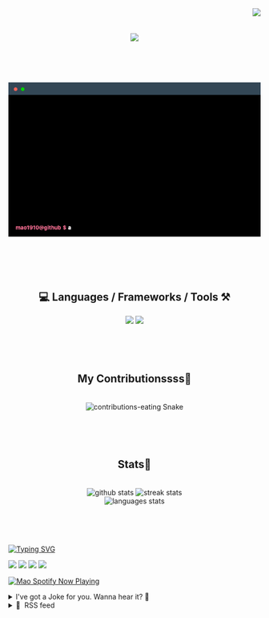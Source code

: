 <!-- VISITOR BADGE -->
<!-- https://github.com/hehuapei/visitor-badge -->

<img align="right" src="https://visitor-badge.laobi.icu/badge?page_id=mao1910.mao1910&left_color=%2379DAF9&right_color=%23FE6E96" />


<!-- TYPING SVG -->
<!-- https://github.com/DenverCoder1/readme-typing-svg -->

<h1 align="center">
    <img src="https://readme-typing-svg.herokuapp.com/?font=Righteous&size=35&center=true&vCenter=true&width=500&height=70&color=FE6E96&font=poppins&duration=5000&lines=Hi+There!+👋;+I'm+Mao!;" />
</h1>

<br/>

<!-- CODE/TERMINAL ABOUT ME -->
<h1 align="center">
<img src="./assets/terminal-5.gif" alt="Terminal" />
</h1>

<br/><br/><br/>


<!-- TECHNOLOGIES LOGOS -->
<!-- https://github.com/tandpfun/skill-icons -->

<h2 align="center">💻 Languages / Frameworks / Tools ⚒️</h2>
<div align="center">
    <img src="https://skillicons.dev/icons?i=javascript,typescript,angular,react,html,css,scss,bootstrap,cs,java,spring" />
    <img src="https://skillicons.dev/icons?i=flutter,firebase,supabase,mysql,git,github,gitlab,vscode,idea,maven,figma" />
</div>

<br/><br/><br/>


<!-- CONTRIBUTIONS SNAKE GAME -->
<!-- https://github.com/Platane/snk -->

<div align="center">
  <h2> My Contributionssss🐍 </h2>
  <br>
  <img alt="contributions-eating Snake" src="https://raw.githubusercontent.com/mao1910/mao1910/output/github-contribution-grid-snake.svg" />

  <!-- Four lines below suggested by Planate for Dark mode-->
  <picture>
  <source media="(prefers-color-scheme: dark)" srcset="github-snake-dark.svg" />
  <source media="(prefers-color-scheme: light)" srcset="github-snake.svg" />
  </picture>
  
  <br/><br/><br/>
</div>


<!-- GITHUB STATS -->
<!-- https://github.com/DenverCoder1/github-readme-streak-stats -->
<!-- https://github.com/anuraghazra/github-readme-stats -->
<!-- https://github-readme-stats-mao1910.vercel.app/ My own Vercel deployment-->

<h2 align="center"> Stats📝 </h2>
  <br>
<div align=center>
  <img width=429 src="https://github-readme-stats-mao1910.vercel.app/api?username=mao1910&count_private=true&show_icons=true&theme=dracula&rank_icon=github&hide=contribs&border_radius=10&border_color=79DAF9" alt="github stats"/>
  <img width=396 src="https://streak-stats.demolab.com/?user=mao1910&count_private=true&theme=dracula&currStreakNum=79DAF9&currStreakLabel=FE6E96&border_radius=10&border=79DAF9" alt="streak stats"/>
  <br/>
  <img src="https://github-readme-stats-mao1910.vercel.app/api/top-langs/?username=mao1910&layout=compact&theme=dracula&border_radius=10&size_weight=0.5&count_weight=0.5&border_color=79DAF9" alt="languages stats" />
</div>

<br/><br/><br/>


<!-- FOOTER -->
<!-- https://github.com/DenverCoder1/readme-typing-svg -->
<!-- https://readme-typing-svg.demolab.com/demo/ -->

<a href="https://git.io/typing-svg"><img src="https://readme-typing-svg.demolab.com?font=Poppins&pause=1000&color=FE6E96&width=535&lines=Thanks+for+dropping+by!;Feel+free+to+check+any+of+the+Socials+below+%F0%9F%91%87;Or+the+Joke+Of+The+Day+if+you're+down+for+a+giggle+%F0%9F%98%9D;Hope+to+see+you+again+%F0%9F%91%8A;Uh%3F+You're+still+here%3F;Well...+I'm+running+out+of+things+to+say...;Tell+you+what%2C+due+to+your+effort+and+perseverance%2C;I+shall+present+you+with+a+short+poem%3A;%22To+code%2C+or+not+to+code%2C+that+is+the+question%3A;Whether+'tis+nobler+in+the+IDE+to+debug;The+errors+and+issues+of+outrageous+software%2C;Or+to+take+up+the+keyboard+against+a+sea+of+bugs;And+by+coding%2C+end+them.%22;by+William+Shakespeare%2C+probably.+;Pretty+sure+that's+Hamlet's.;Alrighty%2C+this+has+been+fun.;But+I'll+restart+the+loop+now...+see+ya+soon!" alt="Typing SVG" /></a>


<!--  SOCIAL NETWORKS -->
<!-- https://github.com/alexandresanlim/Badges4-README.md-Profile -->

  <div> 
    <a href="https://www.deviantart.com/madeinkobaia/art/my-profile-is-under-construction-265626465" target="_blank"><img src="https://img.shields.io/badge/-LinkedIn-%230077B5?style=for-the-badge&logo=linkedin&logoColor=white" target="_blank"></a> <!-- ADD LINKEDIN PROFILE -->
    <a href = "https://www.nicepng.com/ourpic/u2q8o0t4t4r5o0r5_website-under-construction-png-graphic-transparent-website-under/"><img src="https://img.shields.io/badge/Portfolio-4285F4?style=for-the-badge&logo=Google-chrome&logoColor=white" target="_blank"></a> <!-- ADD PORTFOLIO WEBSITE -->
    <a href="https://discord.gg" target="_blank"><img src="https://img.shields.io/badge/Discord-7289DA?style=for-the-badge&logo=discord&logoColor=white" target="_blank"></a> <!-- ADD DISCORD -->
    <a href = "mailto:mao1910dev@gmail.com"><img src="https://img.shields.io/badge/Gmail-D14836?style=for-the-badge&logo=gmail&logoColor=white" target="_blank"></a>
  </div>


<!-- SPOTIFY PLAYING-->
<!-- https://github.com/novatorem/novatorem -->
<!-- https://spotify-now-playing-novatorem-git-main-mao1910.vercel.app/ My own Vercel deployment-->

[<img width=438px src="https://spotify-now-playing-git-main-mao1910.vercel.app//api/spotify/?border_color=FE6E96" alt="Mao Spotify Now Playing" />](https://open.spotify.com/user/31542et242zglhf42ydrtqgvuvde)


<!-- JOKE OF THE DAY -->
<!-- https://github.com/ABSphreak/readme-jokes -->
<!-- https://readme-jokes-git-master-mao1910.vercel.app/ My own Vercel deployment-->

<details>
<summary>I've got a Joke for you. Wanna hear it? 🙈</summary>

<br/>

 <tr>
 <td style="padding-top:4px"><img src = "https://readme-jokes-git-master-mao1910.vercel.app/api?&theme=dracula"></td>
 </tr>

</details>


<!-- RSS FEED -->
<!-- https://github.com/gautamkrishnar/blog-post-workflow -->

<details>
<summary>📕 &nbsp;RSS feed</summary>

<br/>

<!-- BLOG-POST-LIST:START -->
 #### - [Baby steps to instantly improve your React project](https://dev.to/rajeshroyal/baby-steps-to-instantly-improve-your-react-project-56o2) 
 <details><summary>Article</summary> <p>React has established itself as a leading library for building dynamic user interfaces. While it's easy to get started with React, mastering it can be a continuous journey. To help you along the way, here are four React tips that will instantly improve your code and make your React projects more efficient, maintainable, and enjoyable.</p>

<h3>
  
  
  1. Use Functional Components with Hooks
</h3>

<p>Functional components are a game-changer in React. They allow you to write cleaner, more concise code compared to class components. With the introduction of Hooks, functional components can now manage state and side effects, making them even more powerful.</p>

<p>Consider this simple example:<br>
</p>

<div class="highlight js-code-highlight">
<pre class="highlight jsx"><code><span class="k">import</span> <span class="nx">React</span><span class="p">,</span> <span class="p">{</span> <span class="nx">useState</span><span class="p">,</span> <span class="nx">useEffect</span> <span class="p">}</span> <span class="k">from</span> <span class="dl">'</span><span class="s1">react</span><span class="dl">'</span><span class="p">;</span>

<span class="kd">function</span> <span class="nx">Counter</span><span class="p">()</span> <span class="p">{</span>
  <span class="kd">const</span> <span class="p">[</span><span class="nx">count</span><span class="p">,</span> <span class="nx">setCount</span><span class="p">]</span> <span class="o">=</span> <span class="nx">useState</span><span class="p">(</span><span class="mi">0</span><span class="p">);</span>

  <span class="nx">useEffect</span><span class="p">(()</span> <span class="o">=&gt;</span> <span class="p">{</span>
    <span class="nb">document</span><span class="p">.</span><span class="nx">title</span> <span class="o">=</span> <span class="s2">`Count: </span><span class="p">${</span><span class="nx">count</span><span class="p">}</span><span class="s2">`</span><span class="p">;</span>
  <span class="p">},</span> <span class="p">[</span><span class="nx">count</span><span class="p">]);</span>

  <span class="k">return</span> <span class="p">(</span>
    <span class="p">&lt;</span><span class="nt">div</span><span class="p">&gt;</span>
      <span class="p">&lt;</span><span class="nt">p</span><span class="p">&gt;</span>Count: <span class="si">{</span><span class="nx">count</span><span class="si">}</span><span class="p">&lt;/</span><span class="nt">p</span><span class="p">&gt;</span>
      <span class="p">&lt;</span><span class="nt">button</span> <span class="na">onClick</span><span class="p">=</span><span class="si">{</span><span class="p">()</span> <span class="o">=&gt;</span> <span class="nx">setCount</span><span class="p">(</span><span class="nx">count</span> <span class="o">+</span> <span class="mi">1</span><span class="p">)</span><span class="si">}</span><span class="p">&gt;</span>Increment<span class="p">&lt;/</span><span class="nt">button</span><span class="p">&gt;</span>
    <span class="p">&lt;/</span><span class="nt">div</span><span class="p">&gt;</span>
  <span class="p">);</span>
<span class="p">}</span>

<span class="k">export</span> <span class="k">default</span> <span class="nx">Counter</span><span class="p">;</span>
</code></pre>

</div>



<p>Using functional components with Hooks is the modern way to write React code and should be your default choice when creating new components.</p>

<h3>
  
  
  2. Destructure Props and State
</h3>

<p>Destructuring is a powerful technique in JavaScript that can make your code more concise and readable. When working with props and state in React, use destructuring to access the values you need directly.</p>

<p>For instance:<br>
</p>

<div class="highlight js-code-highlight">
<pre class="highlight jsx"><code><span class="kd">function</span> <span class="nx">UserCard</span><span class="p">({</span> <span class="nx">name</span><span class="p">,</span> <span class="nx">email</span><span class="p">,</span> <span class="nx">avatar</span> <span class="p">})</span> <span class="p">{</span>
  <span class="k">return</span> <span class="p">(</span>
    <span class="p">&lt;</span><span class="nt">div</span><span class="p">&gt;</span>
      <span class="p">&lt;</span><span class="nt">img</span> <span class="na">src</span><span class="p">=</span><span class="si">{</span><span class="nx">avatar</span><span class="si">}</span> <span class="na">alt</span><span class="p">=</span><span class="si">{</span><span class="s2">`</span><span class="p">${</span><span class="nx">name</span><span class="p">}</span><span class="s2">'s avatar`</span><span class="si">}</span> <span class="p">/&gt;</span>
      <span class="p">&lt;</span><span class="nt">h2</span><span class="p">&gt;</span><span class="si">{</span><span class="nx">name</span><span class="si">}</span><span class="p">&lt;/</span><span class="nt">h2</span><span class="p">&gt;</span>
      <span class="p">&lt;</span><span class="nt">p</span><span class="p">&gt;</span><span class="si">{</span><span class="nx">email</span><span class="si">}</span><span class="p">&lt;/</span><span class="nt">p</span><span class="p">&gt;</span>
    <span class="p">&lt;/</span><span class="nt">div</span><span class="p">&gt;</span>
  <span class="p">);</span>
<span class="p">}</span>
</code></pre>

</div>



<p>Destructuring not only reduces verbosity but also makes it easier to see at a glance what props your component relies on.</p>

<h3>
  
  
  3. Avoid Unnecessary Re-renders
</h3>

<p>React re-renders components when their state or props change. However, you can optimize your code to prevent unnecessary re-renders. This can be achieved by using <code>React.memo</code> for functional components or <code>PureComponent</code> for class components.<br>
</p>

<div class="highlight js-code-highlight">
<pre class="highlight jsx"><code><span class="c1">// Using React.memo for functional components</span>
<span class="kd">const</span> <span class="nx">MemoizedComponent</span> <span class="o">=</span> <span class="nx">React</span><span class="p">.</span><span class="nx">memo</span><span class="p">(</span><span class="nx">MyComponent</span><span class="p">);</span>

<span class="c1">// Using PureComponent for class components</span>
<span class="kd">class</span> <span class="nx">MyComponent</span> <span class="kd">extends</span> <span class="nx">React</span><span class="p">.</span><span class="nx">PureComponent</span> <span class="p">{</span>
  <span class="c1">// ...</span>
<span class="p">}</span>
</code></pre>

</div>



<p>These optimizations can significantly boost your app's performance, especially when dealing with complex components.</p>

<h3>
  
  
  4. Organize Your Code Structure
</h3>

<p>Maintaining a clean and organized codebase is crucial for long-term project success. Consider structuring your React code into separate folders for components, containers, and other logical groupings.<br>
</p>

<div class="highlight js-code-highlight">
<pre class="highlight shell"><code>src/
  components/
    Button.js
    Header.js
  containers/
    HomePage.js
    UserProfile.js
  utils/
    api.js
    helpers.js
</code></pre>

</div>



<p>Using such a structure helps you locate and update code more efficiently, and it's also more readable for other developers who might join your project.</p>

<p>Happy coding! ✨</p>

<p><a href="https://i.giphy.com/media/Wsju5zAb5kcOfxJV9i/giphy.gif" class="article-body-image-wrapper"><img src="https://i.giphy.com/media/Wsju5zAb5kcOfxJV9i/giphy.gif" alt="Happy Coding" width="400" height="400"></a></p>




<p><em>Feel free to share your thoughts, ask questions, and engage in discussions in the comments section below.</em></p>

 </details> 
 <hr /> 

 #### - [Enhanced Image Generation With Stable Diffusion and Roop.](https://dev.to/jamesbright/enhanced-image-generation-with-stable-diffusion-and-roop-1c49) 
 <details><summary>Article</summary> <p>In this post, we will go through the installation process and usage of stable diffusion for text-to-image or image-to-image generation.<br>
text-to-image generation has to do with generating realistic images by using just text prompts, while image-to-image takes the game a little bit further by using a sample image in addition to test prompts to generate ultra realistic images that has features of the sample image.<br>
Adding roop AI model to the picture further enhances the art by improving the quality of image generated to a perfection level. we will see how shortly, so let's started.</p>
<h2>
  
  
  <strong>Install Stable Diffision</strong>
</h2>

<p>First, we need to install AUTOMATIC111 for stable diffision  on our system. i will be going through with the installation for mac, but not to worry windows and linux has similar process, you only need to use their respective package managers as AUTOMATIC111 runs solely on the terminal with a web ui on the browser.</p>

<p><strong>Step 1: Install homebrew package manager on mac</strong><br>
If homebrew is not yet installed on your mac, please open a command line like <a href="https://iterm2.com/downloads.html">iterm2</a> and run the commands below to install homebrew.<br>
</p>

<div class="highlight js-code-highlight">
<pre class="highlight plaintext"><code>/bin/bash -c "$(curl -fsSL https://raw.githubusercontent.com/Homebrew/install/HEAD/install.sh)"
</code></pre>

</div>



<p><a href="https://res.cloudinary.com/practicaldev/image/fetch/s--zrLMEnep--/c_limit%2Cf_auto%2Cfl_progressive%2Cq_auto%2Cw_800/https://dev-to-uploads.s3.amazonaws.com/uploads/articles/texlbte88x263xoiozfe.png" class="article-body-image-wrapper"><img src="https://res.cloudinary.com/practicaldev/image/fetch/s--zrLMEnep--/c_limit%2Cf_auto%2Cfl_progressive%2Cq_auto%2Cw_800/https://dev-to-uploads.s3.amazonaws.com/uploads/articles/texlbte88x263xoiozfe.png" alt="Image description" width="800" height="520"></a></p>

<p><strong>Step 2: install additional packages</strong><br>
After the installation completes, we need to install several other packages like python(if not installed), cmake, protobuf, rust, git, and wget. run the command below to install them.<br>
</p>

<div class="highlight js-code-highlight">
<pre class="highlight plaintext"><code>brew install cmake protobuf rust python@3.10 git wget
</code></pre>

</div>



<p><strong>Step 3: Clone AUTOMATIC111 Repo</strong><br>
To make AUTOMATIC111 work on the local environment which is our macbook, windows or linux, we need to get a copy of it saved locally. we can achieve that by cloning it. cd into the home directory (cd $HOME) and run the command below to do that.<br>
</p>

<div class="highlight js-code-highlight">
<pre class="highlight plaintext"><code>cd $HOME &amp;&amp; git clone https://github.com/AUTOMATIC1111/stable-diffusion-webui
</code></pre>

</div>



<p><strong>Step 4: Download the model file.</strong><br>
Once we have gotten a copy of AUTOMATIC111 for stable diffusion, next would be to download the model. please note that it is about 4GB of data, so you might want to make a coffee while it downloads.<br>
<a href="https://huggingface.co/runwayml/stable-diffusion-v1-5/resolve/main/v1-5-pruned-emaonly.ckpt">v1-5-pruned-emaonly.ckpt</a></p>

<p><strong>Step 5: Move models file to model directory</strong><br>
When download is completed, you need to move the model .ckpt file to stable-diffusion-webui/models/Stable-diffusion folder which is inside the AUTOMATIC111 we cloned.</p>

<p><a href="https://res.cloudinary.com/practicaldev/image/fetch/s--MJ30Ufj2--/c_limit%2Cf_auto%2Cfl_progressive%2Cq_auto%2Cw_800/https://dev-to-uploads.s3.amazonaws.com/uploads/articles/bh8ly17htiulvsljvt4e.png" class="article-body-image-wrapper"><img src="https://res.cloudinary.com/practicaldev/image/fetch/s--MJ30Ufj2--/c_limit%2Cf_auto%2Cfl_progressive%2Cq_auto%2Cw_800/https://dev-to-uploads.s3.amazonaws.com/uploads/articles/bh8ly17htiulvsljvt4e.png" alt="Image description" width="800" height="380"></a></p>

<p>After doing so, the folder will contain two files as above.</p>

<p><strong>Step 6: Download Roop model</strong><br>
Download Roop inswapper model and place it same way as above but in the models/roop folder. when done the folder will look as below.<br>
<a href="https://drive.google.com/file/d/1krOLgjW2tAPaqV-Bw4YALz0xT5zlb5HF/view?pli=1">inswapper_128.onnx</a></p>

<p><a href="https://res.cloudinary.com/practicaldev/image/fetch/s--tF_RDORb--/c_limit%2Cf_auto%2Cfl_progressive%2Cq_auto%2Cw_800/https://dev-to-uploads.s3.amazonaws.com/uploads/articles/mhft6zbnfvu49hcposc3.png" class="article-body-image-wrapper"><img src="https://res.cloudinary.com/practicaldev/image/fetch/s--tF_RDORb--/c_limit%2Cf_auto%2Cfl_progressive%2Cq_auto%2Cw_800/https://dev-to-uploads.s3.amazonaws.com/uploads/articles/mhft6zbnfvu49hcposc3.png" alt="Image description" width="800" height="375"></a></p>

<p><strong>Finally: Run AUTOMATIC111</strong><br>
To run AUTOMATIC111 and load the web ui in browser, enter the command below. please note that this might take a while on the first run as there are additional packages to be downloaded.<br>
</p>

<div class="highlight js-code-highlight">
<pre class="highlight plaintext"><code>cd ~/stable-diffusion-webui
./webui.sh --precision full --no-half --skip-torch-cuda-test
</code></pre>

</div>



<p>please skip the additional options if you are using a GPU enabled device. just run<br>
</p>

<div class="highlight js-code-highlight">
<pre class="highlight plaintext"><code>./webui.sh 
</code></pre>

</div>



<p>the image below on the terminal..</p>

<p><a href="https://res.cloudinary.com/practicaldev/image/fetch/s--k1SqGvuI--/c_limit%2Cf_auto%2Cfl_progressive%2Cq_auto%2Cw_800/https://dev-to-uploads.s3.amazonaws.com/uploads/articles/qwr0pgjwyin888qu9yhu.png" class="article-body-image-wrapper"><img src="https://res.cloudinary.com/practicaldev/image/fetch/s--k1SqGvuI--/c_limit%2Cf_auto%2Cfl_progressive%2Cq_auto%2Cw_800/https://dev-to-uploads.s3.amazonaws.com/uploads/articles/qwr0pgjwyin888qu9yhu.png" alt="Image description" width="800" height="500"></a></p>

<p>indicates that the webui has been loaded successfully.</p>

<p><a href="https://res.cloudinary.com/practicaldev/image/fetch/s--k1Nw8MN8--/c_limit%2Cf_auto%2Cfl_progressive%2Cq_auto%2Cw_800/https://dev-to-uploads.s3.amazonaws.com/uploads/articles/z6zq315qr688qy8o36wh.png" class="article-body-image-wrapper"><img src="https://res.cloudinary.com/practicaldev/image/fetch/s--k1Nw8MN8--/c_limit%2Cf_auto%2Cfl_progressive%2Cq_auto%2Cw_800/https://dev-to-uploads.s3.amazonaws.com/uploads/articles/z6zq315qr688qy8o36wh.png" alt="Image description" width="800" height="500"></a></p>

<p>finally we can start generating some cool images. let's enter a simple prompt "image of monalisa in a wonderland, photo realistic, colorful, hyper sensitive with birds and windy background".<br>
enter the prompt in text2img box and click on generate button. then relax a bit while our image gets generated.</p>

<p><a href="https://res.cloudinary.com/practicaldev/image/fetch/s--0gF60tlM--/c_limit%2Cf_auto%2Cfl_progressive%2Cq_auto%2Cw_800/https://dev-to-uploads.s3.amazonaws.com/uploads/articles/03esmex3k8acdc1s1ply.png" class="article-body-image-wrapper"><img src="https://res.cloudinary.com/practicaldev/image/fetch/s--0gF60tlM--/c_limit%2Cf_auto%2Cfl_progressive%2Cq_auto%2Cw_800/https://dev-to-uploads.s3.amazonaws.com/uploads/articles/03esmex3k8acdc1s1ply.png" alt="Image description" width="800" height="500"></a><br>
After some minutes, our image gets successfully generated as you can see. Did pretty well for a painting right?, it also took into consideration the elements in the prompt. but we can do much better.</p>

<p><strong>Adding Roop to the picture</strong><br>
This is where Roop comes into play, to generate high quality content, we need to enable roop extension and use img2img to feed in a sample image we can use for the generation.<br>
click on "extension tab", then "install from url". enter github repo link of roop <a href="https://github.com/s0md3v/sd-webui-roop">sd-webui-roop</a> and click "Install".</p>

<p><a href="https://res.cloudinary.com/practicaldev/image/fetch/s--qzOHLbQI--/c_limit%2Cf_auto%2Cfl_progressive%2Cq_auto%2Cw_800/https://dev-to-uploads.s3.amazonaws.com/uploads/articles/e5jsilk6tpddsi29mpoq.png" class="article-body-image-wrapper"><img src="https://res.cloudinary.com/practicaldev/image/fetch/s--qzOHLbQI--/c_limit%2Cf_auto%2Cfl_progressive%2Cq_auto%2Cw_800/https://dev-to-uploads.s3.amazonaws.com/uploads/articles/e5jsilk6tpddsi29mpoq.png" alt="Image description" width="800" height="500"></a></p>

<p>next click on img2img select an image, scroll down and click on roop. upload yet another image also make sure "enable" is checked then enter some prompt and click on generate. you will be amazed at the result. i generated the image below following the steps with a simple prompt "as a pirate".</p>

<p><a href="https://res.cloudinary.com/practicaldev/image/fetch/s--pMMJVfyk--/c_limit%2Cf_auto%2Cfl_progressive%2Cq_auto%2Cw_800/https://dev-to-uploads.s3.amazonaws.com/uploads/articles/f8d0pfex83vue0fxsgi8.png" class="article-body-image-wrapper"><img src="https://res.cloudinary.com/practicaldev/image/fetch/s--pMMJVfyk--/c_limit%2Cf_auto%2Cfl_progressive%2Cq_auto%2Cw_800/https://dev-to-uploads.s3.amazonaws.com/uploads/articles/f8d0pfex83vue0fxsgi8.png" alt="Image description" width="800" height="500"></a></p>

<p><a href="https://res.cloudinary.com/practicaldev/image/fetch/s--C_zK9zmC--/c_limit%2Cf_auto%2Cfl_progressive%2Cq_auto%2Cw_800/https://dev-to-uploads.s3.amazonaws.com/uploads/articles/iexj2slvey7nzv1msmmc.png" class="article-body-image-wrapper"><img src="https://res.cloudinary.com/practicaldev/image/fetch/s--C_zK9zmC--/c_limit%2Cf_auto%2Cfl_progressive%2Cq_auto%2Cw_800/https://dev-to-uploads.s3.amazonaws.com/uploads/articles/iexj2slvey7nzv1msmmc.png" alt="Image description" width="800" height="500"></a></p>

<p>Besides, the two great men in the source photos are Salva and Julien. my mentors at ALX/Holberton school. I don't even know if doing this is legal 🤭.</p>

<p><strong>Conclusion</strong><br>
Roop with stable diffusion brings a whole new level to image generation with AI, there's a lot of options you can try to see which works best...like selecting a sampling method, batch count range, an upscaler and so on. I encourage you to check them out.<br>
Also note that with AI there's always room for improvement and new things to learn.</p>

<p>Thanks for reading 🤗.</p>

 </details> 
 <hr /> 

 #### - [CTF Challenges: Reconnaissance](https://dev.to/therealchiwoo/ctf-challenges-reconnaissance-1bl5) 
 <details><summary>Article</summary> <p><strong>Brief Overview</strong></p>

<p>Now that our previous challenge has been solved, it's time to move on to the next topic. Like I mentioned before, MetaCTF provides 8 different topics of CTF problems, and this time, we are going to take a look at Reconnaissance.</p>

<p><strong>What is Reconnaissance?</strong></p>

<p>For big words like this, I swear Google is my best friend. In Cybersecurity, Reconnaissance is the information-gathering stage of ethical hacking, where you collect data about the target system. To simply put, we use techniques like foot printing and scanning to discover and collect information about a system! Think of it as... I guess a hacker gathering/collecting information about the target system!</p>

<p><strong>CTF Reconnaissance Problems</strong></p>

<p>For this section, I'm going to do a super duper easy peasy simple problem that allows you to understand the very basic definition of Reconnaissance, and a more difficult problem that can demonstrate the subject differently.</p>

<p><strong>KANYE WEST???</strong></p>

<p>Ok, let's take a look at this easy problem.</p>

<p><a href="https://res.cloudinary.com/practicaldev/image/fetch/s--Tjff7h4m--/c_limit%2Cf_auto%2Cfl_progressive%2Cq_auto%2Cw_800/https://dev-to-uploads.s3.amazonaws.com/uploads/articles/5oh627gxfczvi2h9uknk.png" class="article-body-image-wrapper"><img src="https://res.cloudinary.com/practicaldev/image/fetch/s--Tjff7h4m--/c_limit%2Cf_auto%2Cfl_progressive%2Cq_auto%2Cw_800/https://dev-to-uploads.s3.amazonaws.com/uploads/articles/5oh627gxfczvi2h9uknk.png" alt="Image description" width="800" height="155"></a></p>

<p>As mentioned previously, ethical hackers use reconnaissance to gather information about their target. In this instance, it is the Ye himself!</p>

<p>This problem shows the surface level definition of reconnaissance, as it makes us gather information about Kanye's iPhone password. With a simple Google search, we find his password: 000000.</p>

<p><strong>Under ATT&amp;CK</strong></p>

<p>Now onto something a little more difficult...</p>

<p><a href="https://res.cloudinary.com/practicaldev/image/fetch/s--SKe7aVF7--/c_limit%2Cf_auto%2Cfl_progressive%2Cq_auto%2Cw_800/https://dev-to-uploads.s3.amazonaws.com/uploads/articles/n1a55gwrj307rg92ffr1.png" class="article-body-image-wrapper"><img src="https://res.cloudinary.com/practicaldev/image/fetch/s--SKe7aVF7--/c_limit%2Cf_auto%2Cfl_progressive%2Cq_auto%2Cw_800/https://dev-to-uploads.s3.amazonaws.com/uploads/articles/n1a55gwrj307rg92ffr1.png" alt="Image description" width="800" height="232"></a></p>

<p>At first, I had a difficult time understanding the problem. It had too many acronyms that I wasn't familiar with, so I decided to click on the hint: <a href="https://attack.mitre.org">https://attack.mitre.org</a>.</p>

<p>When I went on the website, there was a subsection that specifies 3 different categories for attacks: Enterprise, Mobile, and ICS. </p>

<p>Going back to the CTF problem, it states <em>"what other Initial Access mechanism did the attacker use?"</em> When browsing through the 3 subcategories, I wasn't particularly sure on which one to click. With a little more research, I stumbled across this website: <a href="https://www.blackberry.com/us/en/solutions/endpoint-security/mitre-attack">https://www.blackberry.com/us/en/solutions/endpoint-security/mitre-attack</a>.</p>

<p>In the website, it mentions that the Enterprise ATT&amp;CK Matrix contains a sub-matrices that focuses on pre-attack activities (PRE Matrix), attacks against specific OS (Windows, Linux, and macOS Matrices), network infrastructure attacks (Network Matrix), cloud infrastructure attacks (Cloud Matrix), and attacks against containers (Containers Matrix). </p>

<p>When going back to the question, it does seem like the problem wants us to research more into the Enterprise tactics.</p>

<p><a href="https://res.cloudinary.com/practicaldev/image/fetch/s--luhk7Zl2--/c_limit%2Cf_auto%2Cfl_progressive%2Cq_auto%2Cw_800/https://dev-to-uploads.s3.amazonaws.com/uploads/articles/gwnl2zdevo2a4bycnu2g.png" class="article-body-image-wrapper"><img src="https://res.cloudinary.com/practicaldev/image/fetch/s--luhk7Zl2--/c_limit%2Cf_auto%2Cfl_progressive%2Cq_auto%2Cw_800/https://dev-to-uploads.s3.amazonaws.com/uploads/articles/gwnl2zdevo2a4bycnu2g.png" alt="Image description" width="800" height="474"></a></p>

<p>When I click on the Enterprise Tactics, there are a lot of sections within it. The CTF problem states that there was a "Valid Accounts" technique, and another technique with Initial Access Mechanism.</p>

<p><a href="https://res.cloudinary.com/practicaldev/image/fetch/s--PYkcENwT--/c_limit%2Cf_auto%2Cfl_progressive%2Cq_auto%2Cw_800/https://dev-to-uploads.s3.amazonaws.com/uploads/articles/vzamg157q39qdt0esqnb.png" class="article-body-image-wrapper"><img src="https://res.cloudinary.com/practicaldev/image/fetch/s--PYkcENwT--/c_limit%2Cf_auto%2Cfl_progressive%2Cq_auto%2Cw_800/https://dev-to-uploads.s3.amazonaws.com/uploads/articles/vzamg157q39qdt0esqnb.png" alt="Image description" width="800" height="563"></a></p>

<p>After clicking on the Initial Access, there were a total of 9 techniques I found. I was able to narrow it down because the CTF problem stated the Threat Actor was able to get onto our network by using a VPN, which was the "External Remote Services: T1133".</p>

<p>This problem did take a lot of time, as I was a little bit confused on the 3 sections: Enterprise, Mobile and ICS. </p>

 </details> 
 <hr /> 

 #### - [What is your Why?](https://dev.to/acoh3n/what-is-your-why-j9b) 
 <details><summary>Article</summary> <p>I believe we all entered the field of programming for various reasons. It could be to earn a living, pursue a sought-after career, or simply because we love building stuff. Whatever the reason, we're here.</p>

<p>However, if I'm being perfectly honest, while all these are good reasons, none would provide me with more than the bare minimum level of happiness at what I do almost every day for many hours.</p>

<p>Yet, while I had my fair share of miserable days on the job like everyone else, more often than not, I am truly eager to do my thing at work. </p>

<p>So today, while I was running, I found myself in a bit of an introspective mood and wondered what is my personal Why? Why do I still love programming so much after all these years. </p>

<p>I always knew it had something to do with people. Seeing someone using something I wrote and maybe even liking it never ceases to give me a kick. But I felt there was a deeper desire. </p>

<p>After a little back and forth with myself I reduced it to something that felt really true for me: <strong>to reduce the suffering of someone else</strong>. Okay, I know it sounds a bit overly dramatic, but hear me out here for a minute. </p>

<p>Our profession is riddled with sharp objects we all occasionally bump into. People much smarter than myself say that it takes <a href="https://norvig.com/21-days.html">a very long</a> time to even begin to master it, there is formidable math and sophisticated algorithms lurking at every corner, then there are new languages, tools, frameworks and paradigms jumping on us every other day that threaten to undermine everything we've learned for the past however many years. </p>

<p>So when I get to brighten someone's day through my work in even the smallest way, damn it it feels good. </p>

<p>It could be a user that with the help of something I wrote suddenly feels much more productive, or it could be as "small" as assisting a colleague by showing them how to use some tool that I take for granted, but is life-changing for them. </p>

<p>That's why I relish at the opportunity to spend that extra hour at making my API just a tiny bit simpler, or clean up and refactor some messy code, or write that extra page of documentation or test. Because someone (including myself) will experience just a tiny bit less frustration and pain down the road when they try to use it. </p>

<p>And whenever I get to see it first hand it gives me the energy to wake up the next day and do it all over again. </p>

<p>So now I'd like to invite you to find your personal Why, and to please share it with us.</p>

 </details> 
 <hr /> 

 #### - [Extensões do Visual Studio Code para um Front-end](https://dev.to/manzoliric/extensoes-do-visual-studio-code-para-um-front-end-2pgk) 
 <details><summary>Article</summary> <p>Hoje vim trazer extensões do Visual Studio Code que eu uso e que me ajudam muito no dia a dia, esse post foi inspirado no post <a href="https://dev.to/laryssa/extensoes-do-visual-studio-code-para-um-sre-2nj5">Extensões do Visual Studio Code para um SRE</a> da <a href="https://dev.to/laryssa">Laryssa Araujo</a> onde ela mostra as ferramentas que ela usa no dia a dia como uma SRE.</p>

<p>Não vou falar sobre todas as extensões que eu tenho instalado aqui, tenho algumas para mexer com Elixir/Phoenix, Docker e etc... vou falar apenas das que eu mais uso e que me ajudam no dia a dia como Front-end.</p>

<ol>
<li><p><a href="https://marketplace.visualstudio.com/items?itemName=formulahendry.auto-rename-tag">Auto Rename Tag</a>: Essa extensão é muito útil para quem trabalha com HTML, ela renomeia a tag de abertura e fechamento automaticamente, evitando que você tenha que ficar renomeando as tags manualmente.</p></li>
<li><p><a href="https://marketplace.visualstudio.com/items?itemName=streetsidesoftware.code-spell-checker">Code Spell Checker</a>: Essa extensão é muito útil para corrigir erros de digitação, ela verifica a palavra e mostra se existe algum erro de digitação, exemplo quando escrevemos <code>lenght</code> ao invés de <code>length</code>, que acontece muito comigo.</p></li>
<li><p><a href="https://marketplace.visualstudio.com/items?itemName=streetsidesoftware.code-spell-checker-portuguese-brazilian">Brazilian Portuguese - Code Spell Checker</a>: Essa extensão é uma extensão da extensão anterior, ela adiciona um dicionário de palavras em português, para que a extensão anterior possa verificar as palavras em português.</p></li>
<li><p><a href="https://marketplace.visualstudio.com/items?itemName=SimonSiefke.svg-preview">Svg Preview</a>: Essa extensão mostra uma prévia do SVG direto no VSCode, assim você não precisa abrir o arquivo no navegador para ver o svg.</p></li>
<li><p><a href="https://marketplace.visualstudio.com/items?itemName=Equinusocio.vsc-community-material-theme">Community Material Theme</a>: Essa extensão é apenas o tema que eu mais gosto, gosto de usar a versão <code>Material Theme Darker</code>.</p></li>
<li><p><a href="https://marketplace.visualstudio.com/items?itemName=PKief.material-icon-theme">Material Icon Theme</a>: Essa extensão é apenas o tema de ícones que eu mais gosto.</p></li>
<li><p><a href="https://marketplace.visualstudio.com/items?itemName=wix.vscode-import-cost">Import Cost</a>: Essa extensão mostra o tamanho do pacote que você está importando, assim você pode ver se o pacote é muito grande e se vale a pena usar ele.</p></li>
<li><p><a href="https://marketplace.visualstudio.com/items?itemName=eamodio.gitlens">Git Lens</a>: Essa extensão é bem completa, tem muita coisa, mas para falar a verdade eu uso muito ela para verificar quem fez a última alteração no arquivo direto no VSCode e também conseguir ir direto para o arquivo no GitHub ou Pull Request.</p></li>
<li><p><a href="https://marketplace.visualstudio.com/items?itemName=GitHub.copilot">GitHub Copilot</a>: Essa extensão não tem muito que dizer, é o famoso GitHub Copilot, tem me ajudado bastante a criar códigos que são mais repetitivos,e também funciona muito bem para documentação e comentários.</p></li>
<li><p><a href="https://marketplace.visualstudio.com/items?itemName=EditorConfig.EditorConfig">EditorConfig for VS Code</a>: Essa extensão é muito útil para quem trabalha em projetos com várias pessoas, ela ajuda a manter o padrão de código, como por exemplo, <code>indent_style</code>, <code>indent_size</code>, <code>insert_final_newline</code> e etc... criamos um arquivo <code>.editorconfig</code> na raiz do projeto e configuramos o que queremos que seja o padrão.</p></li>
</ol>

 </details> 
 <hr /> 
<!-- BLOG-POST-LIST:END -->
</table>
</details>


<!-- TODO
Change the 3stats boxes around, possibly two on top and one on bottom
Fix RSSfeed
Fix Spotify Playlists
Fix Socials [Portfolio, Discord, Linkedin]
In the future, add Public Repositories of Selected Projects
-->
